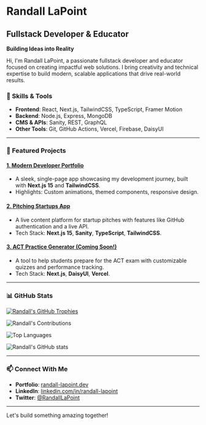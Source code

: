 # Randall LaPoint

## Fullstack Developer & Educator

**Building Ideas into Reality**

Hi, I'm Randall LaPoint, a passionate fullstack developer and educator focused on creating impactful web solutions. I bring creativity and technical expertise to build modern, scalable applications that drive real-world results.

### 🚀 Skills & Tools

- **Frontend**: React, Next.js, TailwindCSS, TypeScript, Framer Motion
- **Backend**: Node.js, Express, MongoDB
- **CMS & APIs**: Sanity, REST, GraphQL
- **Other Tools**: Git, GitHub Actions, Vercel, Firebase, DaisyUI

---

### 📌 Featured Projects

#### **[1. Modern Developer Portfolio](https://github.com/your-portfolio-link)**

- A sleek, single-page app showcasing my development journey, built with **Next.js 15** and **TailwindCSS**.
- Highlights: Custom animations, themed components, responsive design.

#### **[2. Pitching Startups App](https://github.com/your-startup-app-link)**

- A live content platform for startup pitches with features like GitHub authentication and a live API.
- Tech Stack: **Next.js 15**, **Sanity**, **TypeScript**, **TailwindCSS**.

#### **[3. ACT Practice Generator (Coming Soon!)](https://github.com/act-practice-link)**

- A tool to help students prepare for the ACT exam with customizable quizzes and performance tracking.
- Tech Stack: **Next.js**, **DaisyUI**, **Vercel**.

---

### 📊 GitHub Stats

[![Randall's GitHub Trophies](https://github-profile-trophy.vercel.app/?username=Lokie-ree&theme=radical&no-bg=true&no-frame=true)](https://github.com/ryo-ma/github-profile-trophy)

![Randall's Contributions](https://github-readme-streak-stats.herokuapp.com/?user=Lokie-ree&theme=radical&token=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)

![Top Languages](https://github-readme-stats.vercel.app/api/top-langs/?username=Lokie-ree&layout=compact&theme=radical)

![Randall's GitHub stats](https://github-readme-stats.vercel.app/api?username=Lokie-ree&show_icons=true&theme=radical)

---

### 📫 Connect With Me

- **Portfolio**: [randall-lapoint.dev](https://randall-lapoint.dev)
- **LinkedIn**: [linkedin.com/in/randall-lapoint](https://www.linkedin.com/in/randall-lapoint/)
- **Twitter**: [@RandallLaPoint](https://twitter.com/RandallLaPoint)

---

Let's build something amazing together!

<!---
Lokie-ree/Lokie-ree is a ✨ special ✨ repository because its `README.md` (this file) appears on your GitHub profile.
You can click the Preview link to take a look at your changes.
--->
